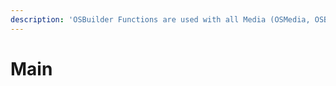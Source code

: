 ```yaml
---
description: 'OSBuilder Functions are used with all Media (OSMedia, OSBuilds, and PEBuilds)'
---
```


# Main



